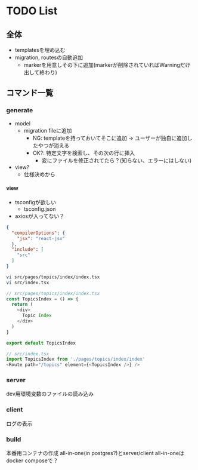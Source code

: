 # TODO List

## 全体

- templatesを埋め込む
- migration, routesの自動追加
  - markerを用意しその下に追加(markerが削除されていればWarningだけ出して終わり)

## コマンド一覧

### generate

- model
  - migration fileに追加
    - NG: templateを持っておいてそこに追加 → ユーザーが独自に追加したやつが消える
    - OK?: 特定文字を検索し、その次の行に挿入
      - 変にファイルを修正されてたら？(知らない、エラーにはしない)
- view?
  - 仕様決めから

#### view

- tsconfigが欲しい
  - tsconfig.json
- axiosが入ってない？

```json
{
  "compilerOptions": {
    "jsx": "react-jsx"
  },
  "include": [
    "src"
  ]
}
```

```bash
vi src/pages/topics/index/index.tsx
vi src/index.tsx
```

```js
// src/pages/topics/index/index.tsx
const TopicsIndex = () => {
  return (
    <div>
      Topic Index
    </div>
  )
}

export default TopicsIndex

// src/index.tsx
import TopicsIndex from './pages/topics/index/index'
<Route path="/topics" element={<TopicsIndex />} />
```

### server

dev用環境変数のファイルの読み込み

### client

ログの表示

### build

本番用コンテナの作成
all-in-one(in postgres?)とserver/client
all-in-oneはdocker composeで？
